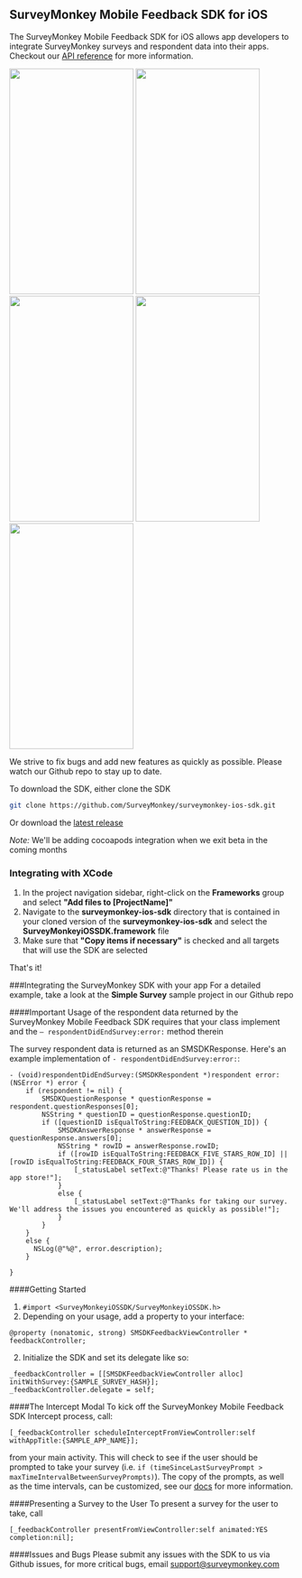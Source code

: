 ## SurveyMonkey Mobile Feedback SDK for iOS

The SurveyMonkey Mobile Feedback SDK for iOS allows app developers to integrate SurveyMonkey surveys and respondent data into their apps. Checkout our [API reference](http://surveymonkey.github.io/surveymonkey-ios-sdk/) for more information.


<img src=https://raw.githubusercontent.com/SurveyMonkey/surveymonkey-ios-sdk/master/images/intercept.png  width=220 height=400 />
<img src=https://raw.githubusercontent.com/SurveyMonkey/surveymonkey-ios-sdk/master/images/sample_app.png  width=220 height=400 />
<img src=https://raw.githubusercontent.com/SurveyMonkey/surveymonkey-ios-sdk/master/images/sample_survey.png  width=220 height=400 />
<img src=https://raw.githubusercontent.com/SurveyMonkey/surveymonkey-ios-sdk/master/images/positive_feedback.png  width=220 height=400 />
<img src=https://raw.githubusercontent.com/SurveyMonkey/surveymonkey-ios-sdk/master/images/negative_feedback.png  width=220 height=400 />

We strive to fix bugs and add new features as quickly as possible. Please watch our Github repo to stay up to date.

To download the SDK, either clone the SDK
```bash
git clone https://github.com/SurveyMonkey/surveymonkey-ios-sdk.git
```
Or download the [latest release](https://github.com/SurveyMonkey/surveymonkey-ios-sdk/releases)

*Note:* We'll be adding cocoapods integration when we exit beta in the coming months

### Integrating with XCode

1. In the project navigation sidebar, right-click on the **Frameworks** group and select **"Add files to [ProjectName]"**
2. Navigate to the **surveymonkey-ios-sdk** directory that is contained in your cloned version of the **surveymonkey-ios-sdk** and select the **SurveyMonkeyiOSSDK.framework** file
3. Make sure that **"Copy items if necessary"** is checked and all targets that will use the SDK are selected


That's it!

###Integrating the SurveyMonkey SDK with your app
For a detailed example, take a look at the **Simple Survey** sample project in our Github repo


####Important
Usage of the respondent data returned by the SurveyMonkey Mobile Feedback SDK requires that your class implement <SMFeedbackDelegate> and the `– respondentDidEndSurvey:error:` method therein


The survey respondent data is returned as an SMSDKResponse. Here's an example implementation of `- respondentDidEndSurvey:error:`:
```objc
- (void)respondentDidEndSurvey:(SMSDKRespondent *)respondent error:(NSError *) error {
    if (respondent != nil) {
        SMSDKQuestionResponse * questionResponse = respondent.questionResponses[0];
        NSString * questionID = questionResponse.questionID;
        if ([questionID isEqualToString:FEEDBACK_QUESTION_ID]) {
            SMSDKAnswerResponse * answerResponse = questionResponse.answers[0];
            NSString * rowID = answerResponse.rowID;
            if ([rowID isEqualToString:FEEDBACK_FIVE_STARS_ROW_ID] || [rowID isEqualToString:FEEDBACK_FOUR_STARS_ROW_ID]) {
                [_statusLabel setText:@"Thanks! Please rate us in the app store!"];
            }
            else {
                [_statusLabel setText:@"Thanks for taking our survey. We'll address the issues you encountered as quickly as possible!"];
            }
        }
    }
    else {
      NSLog(@"%@", error.description);
    }

}
```

####Getting Started
1. `#import <SurveyMonkeyiOSSDK/SurveyMonkeyiOSSDK.h>`
2. Depending on your usage, add a property to your interface:
```objc
@property (nonatomic, strong) SMSDKFeedbackViewController * feedbackController;
```
2. Initialize the SDK and set its delegate like so:
```objc
_feedbackController = [[SMSDKFeedbackViewController alloc] initWithSurvey:{SAMPLE_SURVEY_HASH}];
_feedbackController.delegate = self;
```

####The Intercept Modal
To kick off the SurveyMonkey Mobile Feedback SDK Intercept process, call:
```objc
[_feedbackController scheduleInterceptFromViewController:self withAppTitle:{SAMPLE_APP_NAME}];
```
from your main activity. This will check to see if the user should be prompted to take your survey (i.e. `if (timeSinceLastSurveyPrompt > maxTimeIntervalBetweenSurveyPrompts)`). The copy of the prompts, as well as the time intervals, can be customized, see our [docs](http://surveymonkey.github.io/surveymonkey-ios-sdk/) for more information.


####Presenting a Survey to the User
To present a survey for the user to take, call
```objc
[_feedbackController presentFromViewController:self animated:YES completion:nil];
```

####Issues and Bugs
Please submit any issues with the SDK to us via Github issues, for more critical bugs, email [support@surveymonkey.com](mailto:support@surveymonkey.com)
